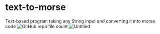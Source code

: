 # text-to-morse
Text-based program taking any String input and converting it into morse code
![GitHub repo file count](https://img.shields.io/github/directory-file-count/mmiskiewicz/text-to-morse)
![Untitled](https://user-images.githubusercontent.com/32812860/215866973-c74226b8-444c-42a1-9043-bc97dbdbed78.gif)
